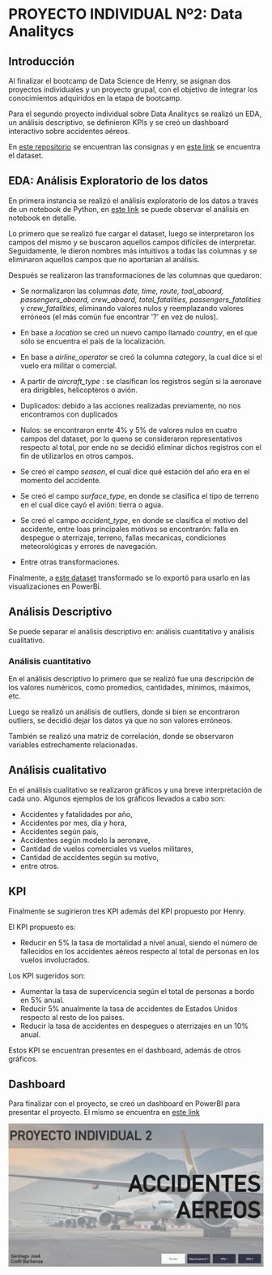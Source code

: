 # PROYECTO INDIVIDUAL Nº2: Data Analitycs

## Introducción
Al finalizar el bootcamp de Data Science de Henry, se asignan dos proyectos individuales y un proyecto grupal, con el objetivo de integrar los conocimientos adquiridos en la etapa de bootcamp.

Para el segundo proyecto individual sobre Data Analitycs se realizó un EDA, un análisis descriptivo, se definieron KPIs y se creó un dashboard interactivo sobre accidentes aéreos. 

En [este repositorio](https://github.com/soyHenry/PI03-Analytics) se encuentran las consignas y en [este link](https://github.com/scioffi96/PI_DataAnalitycs/blob/main/AccidentesAviones.csv) se encuentra el dataset.

## EDA: Análisis Exploratorio de los datos

En primera instancia se realizó el análisis exploratorio de los datos a través de un notebook de Python, en [este link](https://github.com/scioffi96/PI_DataAnalitycs/blob/main/proyecto2.ipynb) se puede observar el análisis en notebook en detalle.

Lo primero que se realizó fue cargar el dataset, luego se interpretaron los campos del mismo y se buscaron aquellos campos difíciles de interpretar.
Seguidamente, le dieron nombres más intuitivos a todas las columnas y se eliminaron aquellos campos que no aportarían al análisis. 

Después se realizaron las transformaciones de las columnas que quedaron:

- Se normalizaron las columnas *date, time, route, toal_aboard, passengers_aboard, crew_aboard, total_fatalities, passengers_fatalities* y *crew_fatalities*, eliminando valores nulos y reemplazando valores erróneos (el más común fue encontrar '?' en vez de nulos).
- En base a *location* se creó un nuevo campo llamado *country*, en el que sólo se encuentra el país de la localización. 
- En base a *airline_operator* se creó la columna *category*, la cual dice si el vuelo era militar o comercial.
- A partir de *aircraft_type* : se clasifican los registros según si la aeronave era dirigibles, helicopteros o avión.

- Duplicados: debido a las acciones realizadas previamente, no nos encontramos con duplicados

- Nulos: se encontraron enrte 4% y 5% de valores nulos en cuatro campos del dataset, por lo queno se consideraron representativos respecto al total, por ende no se decidió eliminar dichos registros con el fin de utilizarlos en otros campos.

- Se creó el campo *season*, el cual dice qué estación del año era en el momento del accidente.

- Se creó el campo *surface_type*, en donde se clasifica el tipo de terreno en el cual dice cayó el avión: tierra o agua.

- Se creó el campo *accident_type*, en donde se clasifica el motivo del accidente, entre loas principales motivos se encontrarón: falla en despegue o aterrizaje, terreno, fallas mecanicas, condiciones meteorológicas y errores de navegación.

- Entre otras transformaciones.

Finalmente, a [este dataset](https://github.com/scioffi96/PI_DataAnalitycs/blob/main/dataframe_powerbi) transformado se lo exportó para usarlo en las visualizaciones en PowerBi.

## Análisis Descriptivo

Se puede separar el análisis descriptivo en: análisis cuantitativo y análisis cualitativo.

### Análisis cuantitativo

En el análisis descriptivo lo primero que se realizó fue una descripción de los valores numéricos, como promedios, cantidades, mínimos, máximos, etc.

Luego se realizó un análisis de outliers, donde si bien se encontraron outliers, se decidió dejar los datos ya que no son valores erróneos.

También se realizó una matriz de correlación, donde se observaron variables estrechamente relacionadas.

## Análisis cualitativo

En el análisis cualitativo se realizaron gráficos y una breve interpretación de cada uno. Algunos ejemplos de los gráficos llevados a cabo son: 
- Accidentes y fatalidades por año, 
- Accidentes por mes, día y hora, 
- Accidentes según país, 
- Accidentes según modelo la aeronave,
- Cantidad de vuelos comerciales vs vuelos militares,
- Cantidad de accidentes según su motivo,
- entre otros.

## KPI

Finalmente se sugirieron tres KPI además del KPI propuesto por Henry.

El KPI propuesto es:
- Reducir en 5% la tasa de mortalidad a nivel anual, siendo el número de fallecidos en los accidentes aéreos respecto al total de personas en los vuelos involucrados.

Los KPI sugeridos son: 

- Aumentar la tasa de supervicencia según el total de personas a bordo en 5% anual.
- Reducir 5% anualmente la tasa de accidentes de Estados Unidos respecto al resto de los paises.
- Reducir la tasa de accidentes en despegues o aterrizajes en un 10% anual.

Estos KPI se encuentran presentes en el dashboard, además de otros gráficos.

## Dashboard

Para finalizar con el proyecto, se creó un dashboard en PowerBI para presentar el proyecto.
El mismo se encuentra en [este link]() 

![Dashboard](https://github.com/scioffi96/PI_DataAnalitycs/blob/main/dashboard_portada.PNG)
